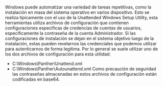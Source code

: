 Windows puede automatizar una variedad de tareas repetitivas, como la instalación en masa del sistema operativo en varios dispositivo. Esto se realiza típicamente con el uso de la Unattended Windows Setup Utility, esta herramientas utiliza archivos de configuración que contienen configuraciones especificas de credencias de cuentas de usuarios, específicamente la contraseña de la cuenta Administrador.
Si las configuraciones de instalación se dejan en el sistema objetivo luego de la instalación, estas pueden revelarnos las credenciales que podemos utilizar para autenticarnos de forma legitima.
Por lo general se suele utilizar uno de los dos archivos de configuración para esta utilidad:
- C:\\Windows\\Panther\\Unattend.xml
- C:\\Windows\\Panther\\Autounattend.xml
Como precaución de seguridad las contraseñas almacenadas en estos archivos de configuración están codificadas en base64.

